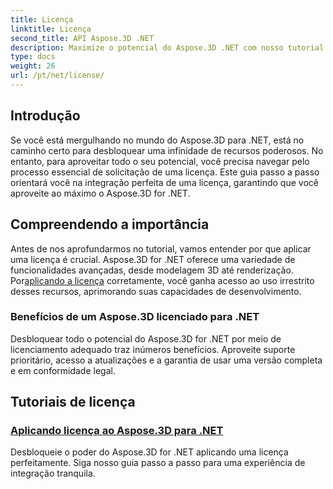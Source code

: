 ```yaml
---
title: Licença
linktitle: Licença
second_title: API Aspose.3D .NET
description: Maximize o potencial do Aspose.3D .NET com nosso tutorial detalhado sobre aplicação de licenças. Garanta um processo de integração perfeito e desbloqueie seus recursos poderosos.
type: docs
weight: 26
url: /pt/net/license/
---
```

## Introdução

Se você está mergulhando no mundo do Aspose.3D para .NET, está no caminho certo para desbloquear uma infinidade de recursos poderosos. No entanto, para aproveitar todo o seu potencial, você precisa navegar pelo processo essencial de solicitação de uma licença. Este guia passo a passo orientará você na integração perfeita de uma licença, garantindo que você aproveite ao máximo o Aspose.3D for .NET.

## Compreendendo a importância

 Antes de nos aprofundarmos no tutorial, vamos entender por que aplicar uma licença é crucial. Aspose.3D for .NET oferece uma variedade de funcionalidades avançadas, desde modelagem 3D até renderização. Por[aplicando a licença](./apply-license/) corretamente, você ganha acesso ao uso irrestrito desses recursos, aprimorando suas capacidades de desenvolvimento.

### Benefícios de um Aspose.3D licenciado para .NET

Desbloquear todo o potencial do Aspose.3D for .NET por meio de licenciamento adequado traz inúmeros benefícios. Aproveite suporte prioritário, acesso a atualizações e a garantia de usar uma versão completa e em conformidade legal.

## Tutoriais de licença
### [Aplicando licença ao Aspose.3D para .NET](./apply-license/)
Desbloqueie o poder do Aspose.3D for .NET aplicando uma licença perfeitamente. Siga nosso guia passo a passo para uma experiência de integração tranquila.
